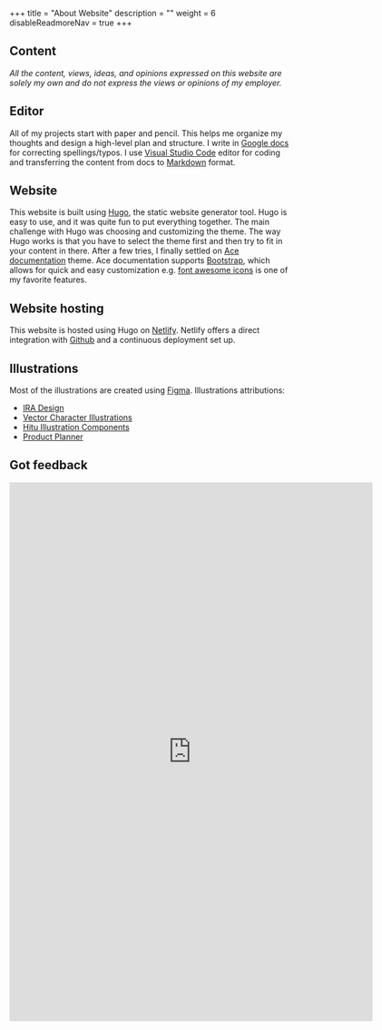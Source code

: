 +++
title = "About Website"
description = ""
weight = 6
disableReadmoreNav = true
+++

## Content
*All the content, views, ideas, and opinions expressed on this website are solely my own and do not express the views or opinions of my employer.*

## Editor
All of my projects start with paper and pencil. This helps me organize my thoughts and design a high-level plan and structure. I write in [Google docs](https://docs.google.com/) for correcting spellings/typos. I use [Visual Studio Code](https://code.visualstudio.com/) editor for coding and transferring the content from docs to [Markdown](https://www.markdownguide.org/getting-started/) format.

## Website
This website is built using [Hugo](https://gohugo.io/about/what-is-hugo/), the static website generator tool. Hugo is easy to use, and it was quite fun to put everything together. The main challenge with Hugo was choosing and customizing the theme. The way Hugo works is that you have to select the theme first and then try to fit in your content in there. After a few tries, I finally settled on [Ace documentation](https://themes.gohugo.io/ace-documentation/) theme. Ace documentation supports [Bootstrap](https://getbootstrap.com/), which allows for quick and easy customization e.g. [font awesome icons](https://fontawesome.com/v4.7.0/icons/) is one of my favorite features.

## Website hosting
This website is hosted using Hugo on [Netlify](https://www.netlify.com/). Netlify offers a direct integration with [Github](https://github.com/aarg/tpm) and a continuous deployment set up.

## Illustrations
Most of the illustrations are created using [Figma](https://www.figma.com/). Illustrations attributions:
  * [IRA Design](https://iradesign.io/gallery/illustrations)
  * [Vector Character Illustrations](https://www.figma.com/community/file/865151903316043704)
  * [Hitu Illustration Components](https://www.figma.com/file/bzQX2VvJj9KM07n6w0gKFq/Hitu-Illustration-Components-(Community)?node-id=185%3A569)
  * [Product Planner](https://www.figma.com/community/plugin/766652281834442616/Product-Planner)

## Got feedback

<iframe src="https://docs.google.com/forms/d/e/1FAIpQLSdTX5N5qVAqZxSYPMn1fS928PM818aP-p0ErJWczKugyQm6CQ/viewform?embedded=true" width="640" height="950" frameborder="0" marginheight="0" marginwidth="0">Loading…</iframe>

